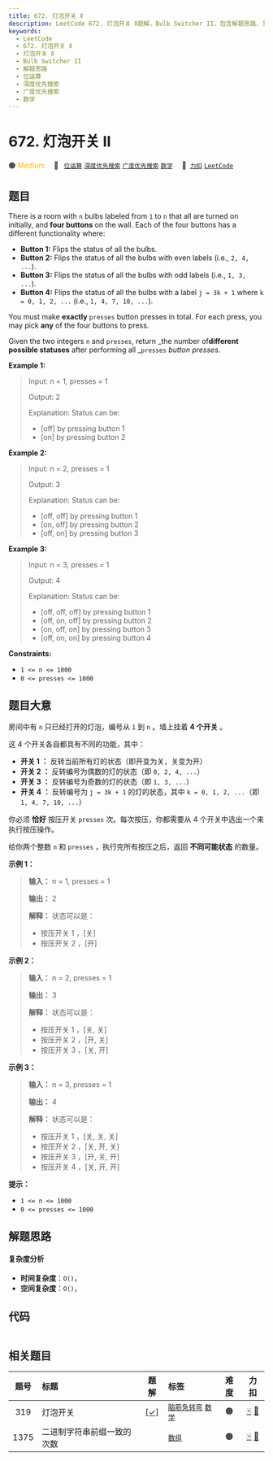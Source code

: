 ```yaml
---
title: 672. 灯泡开关 Ⅱ
description: LeetCode 672. 灯泡开关 Ⅱ题解，Bulb Switcher II，包含解题思路、复杂度分析以及完整的 JavaScript 代码实现。
keywords:
  - LeetCode
  - 672. 灯泡开关 Ⅱ
  - 灯泡开关 Ⅱ
  - Bulb Switcher II
  - 解题思路
  - 位运算
  - 深度优先搜索
  - 广度优先搜索
  - 数学
---
```


# 672. 灯泡开关 Ⅱ

🟠 <font color=#ffb800>Medium</font>&emsp; 🔖&ensp; [`位运算`](/tag/bit-manipulation.md) [`深度优先搜索`](/tag/depth-first-search.md) [`广度优先搜索`](/tag/breadth-first-search.md) [`数学`](/tag/math.md)&emsp; 🔗&ensp;[`力扣`](https://leetcode.cn/problems/bulb-switcher-ii) [`LeetCode`](https://leetcode.com/problems/bulb-switcher-ii)

## 题目

There is a room with `n` bulbs labeled from `1` to `n` that all are turned on
initially, and **four buttons** on the wall. Each of the four buttons has a
different functionality where:

  * **Button 1:** Flips the status of all the bulbs.
  * **Button 2:** Flips the status of all the bulbs with even labels (i.e., `2, 4, ...`).
  * **Button 3:** Flips the status of all the bulbs with odd labels (i.e., `1, 3, ...`).
  * **Button 4:** Flips the status of all the bulbs with a label `j = 3k + 1` where `k = 0, 1, 2, ...` (i.e., `1, 4, 7, 10, ...`).

You must make **exactly** `presses` button presses in total. For each press,
you may pick **any** of the four buttons to press.

Given the two integers `n` and `presses`, return _the number of**different
possible statuses** after performing all _`presses` _button presses_.



**Example 1:**

> Input: n = 1, presses = 1
> 
> Output: 2
> 
> Explanation: Status can be:
> - [off] by pressing button 1
> - [on] by pressing button 2

**Example 2:**

> Input: n = 2, presses = 1
> 
> Output: 3
> 
> Explanation: Status can be:
> - [off, off] by pressing button 1
> - [on, off] by pressing button 2
> - [off, on] by pressing button 3

**Example 3:**

> Input: n = 3, presses = 1
> 
> Output: 4
> 
> Explanation: Status can be:
> - [off, off, off] by pressing button 1
> - [off, on, off] by pressing button 2
> - [on, off, on] by pressing button 3
> - [off, on, on] by pressing button 4

**Constraints:**

  * `1 <= n <= 1000`
  * `0 <= presses <= 1000`


## 题目大意

房间中有 `n` 只已经打开的灯泡，编号从 `1` 到 `n` 。墙上挂着 **4 个开关** 。

这 4 个开关各自都具有不同的功能，其中：

  * **开关 1 ：** 反转当前所有灯的状态（即开变为关，关变为开）
  * **开关 2 ：** 反转编号为偶数的灯的状态（即 `0, 2, 4, ...`）
  * **开关 3 ：** 反转编号为奇数的灯的状态（即 `1, 3, ...`）
  * **开关 4 ：** 反转编号为 `j = 3k + 1` 的灯的状态，其中 `k = 0, 1, 2, ...`（即 `1, 4, 7, 10, ...`）

你必须 **恰好** 按压开关 `presses` 次。每次按压，你都需要从 4 个开关中选出一个来执行按压操作。

给你两个整数 `n` 和 `presses` ，执行完所有按压之后，返回 **不同可能状态** 的数量。



**示例 1：**

> 
> 
> 
> 
> 
> **输入：** n = 1, presses = 1
> 
> **输出：** 2
> 
> **解释：** 状态可以是：
> - 按压开关 1 ，[关]
> - 按压开关 2 ，[开]
> 
> 

**示例 2：**

> 
> 
> 
> 
> 
> **输入：** n = 2, presses = 1
> 
> **输出：** 3
> 
> **解释：** 状态可以是：
> - 按压开关 1 ，[关, 关]
> - 按压开关 2 ，[开, 关]
> - 按压开关 3 ，[关, 开]
> 
> 

**示例 3：**

> 
> 
> 
> 
> 
> **输入：** n = 3, presses = 1
> 
> **输出：** 4
> 
> **解释：** 状态可以是：
> - 按压开关 1 ，[关, 关, 关]
> - 按压开关 2 ，[关, 开, 关]
> - 按压开关 3 ，[开, 关, 开]
> - 按压开关 4 ，[关, 开, 开]
> 
> 



**提示：**

  * `1 <= n <= 1000`
  * `0 <= presses <= 1000`


## 解题思路

#### 复杂度分析

- **时间复杂度**：`O()`，
- **空间复杂度**：`O()`，

## 代码

```javascript

```

## 相关题目

<!-- prettier-ignore -->
| 题号 | 标题 | 题解 | 标签 | 难度 | 力扣 |
| :------: | :------ | :------: | :------ | :------: | :------: |
| 319 | 灯泡开关 | [[✓]](/problem/0319.md) |  [`脑筋急转弯`](/tag/brainteaser.md) [`数学`](/tag/math.md) | 🟠 | [🀄️](https://leetcode.cn/problems/bulb-switcher) [🔗](https://leetcode.com/problems/bulb-switcher) |
| 1375 | 二进制字符串前缀一致的次数 |  |  [`数组`](/tag/array.md) | 🟠 | [🀄️](https://leetcode.cn/problems/number-of-times-binary-string-is-prefix-aligned) [🔗](https://leetcode.com/problems/number-of-times-binary-string-is-prefix-aligned) |